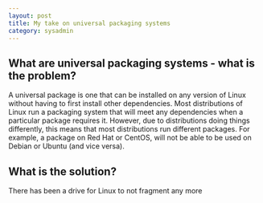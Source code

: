 ```yaml
---
layout: post 
title: My take on universal packaging systems
category: sysadmin
---
```



## What are universal packaging systems - what is the problem? 
A universal package is one that can be installed on any version of Linux without having to first install other dependencies. Most distributions of Linux run a packaging system that will meet any dependencies when a particular package requires it. However, due to distributions doing things differently, this means that most distributions run different packages. For example, a package on Red Hat or CentOS, will not be able to be used on Debian or Ubuntu (and vice versa). 

## What is the solution? 
There has been a drive for Linux to not fragment any more 